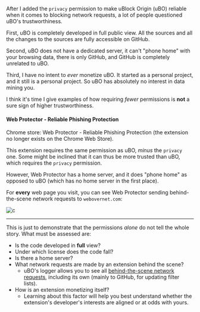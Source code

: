 After I added the `privacy` permission to make uBlock Origin (uBO) reliable when it comes to blocking network requests, a lot of people questioned uBO's trustworthiness.

First, uBO is completely developed in full public view. All the sources and all the changes to the sources are fully accessible on GitHub.

Second, uBO does not have a dedicated server, it can't "phone home" with your browsing data, there is only GitHub, and GitHub is completely unrelated to uBO.

Third, I have no intent to _ever_ monetize uBO. It started as a personal project, and it still is a personal project. So uBO has absolutely no interest in data mining you.

I think it's time I give examples of how requiring _fewer_ permissions is **not** a sure sign of higher trustworthiness.

#### Web Protector - Reliable Phishing Protection

Chrome store: Web Protector - Reliable Phishing Protection (the extension no longer exists on the Chrome Web Store).

This extension requires the same permission as uBO, _minus_ the `privacy` one. Some might be inclined that it can thus be more trusted than uBO, which requires the `privacy` permission.

However, Web Protector has a home server, and it does "phone home" as opposed to uBO (which has no home server in the first place).

For **every** web page you visit, you can see Web Protector sending behind-the-scene network requests to `webovernet.com`:

![c](https://cloud.githubusercontent.com/assets/585534/8253895/fe92dd8c-1661-11e5-9134-5c2b9159a57c.png)

***

This is just to demonstrate that the permissions _alone_ do not tell the whole story. What must be assessed are:

- Is the code developed in **full** view?
- Under which license does the code fall?
- Is there a home server?
- What network requests are made by an extension behind the scene?
    - uBO's logger allows you to see all [behind-the-scene network requests](https://github.com/uBlockOrigin/uBlock-issues/wiki/Behind-the-scene-network-requests), including its own (mainly to GitHub, for updating filter lists).
- How is an extension monetizing itself?
    - Learning about this factor will help you best understand whether the extension's developer's interests are aligned or at odds with yours.
